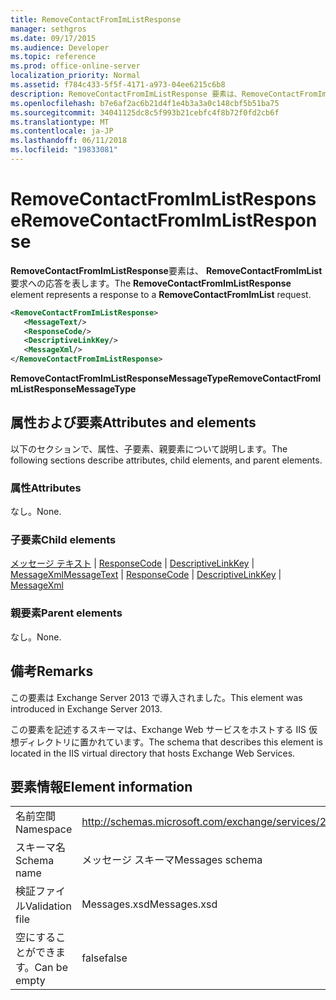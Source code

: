 ```yaml
---
title: RemoveContactFromImListResponse
manager: sethgros
ms.date: 09/17/2015
ms.audience: Developer
ms.topic: reference
ms.prod: office-online-server
localization_priority: Normal
ms.assetid: f784c433-5f5f-4171-a973-04ee6215c6b8
description: RemoveContactFromImListResponse 要素は、RemoveContactFromImList 要求への応答を表します。
ms.openlocfilehash: b7e6af2ac6b21d4f1e4b3a3a0c148cbf5b51ba75
ms.sourcegitcommit: 34041125dc8c5f993b21cebfc4f8b72f0fd2cb6f
ms.translationtype: MT
ms.contentlocale: ja-JP
ms.lasthandoff: 06/11/2018
ms.locfileid: "19833081"
---
```

# <a name="removecontactfromimlistresponse"></a><span data-ttu-id="3a24c-103">RemoveContactFromImListResponse</span><span class="sxs-lookup"><span data-stu-id="3a24c-103">RemoveContactFromImListResponse</span></span>

<span data-ttu-id="3a24c-104">**RemoveContactFromImListResponse**要素は、 **RemoveContactFromImList**要求への応答を表します。</span><span class="sxs-lookup"><span data-stu-id="3a24c-104">The **RemoveContactFromImListResponse** element represents a response to a **RemoveContactFromImList** request.</span></span> 
  
```XML
<RemoveContactFromImListResponse>
   <MessageText/>
   <ResponseCode/>
   <DescriptiveLinkKey/>
   <MessageXml/>
</RemoveContactFromImListResponse>
```

 <span data-ttu-id="3a24c-105">**RemoveContactFromImListResponseMessageType**</span><span class="sxs-lookup"><span data-stu-id="3a24c-105">**RemoveContactFromImListResponseMessageType**</span></span>
## <a name="attributes-and-elements"></a><span data-ttu-id="3a24c-106">属性および要素</span><span class="sxs-lookup"><span data-stu-id="3a24c-106">Attributes and elements</span></span>

<span data-ttu-id="3a24c-107">以下のセクションで、属性、子要素、親要素について説明します。</span><span class="sxs-lookup"><span data-stu-id="3a24c-107">The following sections describe attributes, child elements, and parent elements.</span></span>
  
### <a name="attributes"></a><span data-ttu-id="3a24c-108">属性</span><span class="sxs-lookup"><span data-stu-id="3a24c-108">Attributes</span></span>

<span data-ttu-id="3a24c-109">なし。</span><span class="sxs-lookup"><span data-stu-id="3a24c-109">None.</span></span>
  
### <a name="child-elements"></a><span data-ttu-id="3a24c-110">子要素</span><span class="sxs-lookup"><span data-stu-id="3a24c-110">Child elements</span></span>

<span data-ttu-id="3a24c-111">[メッセージ テキスト](messagetext.md) | [ResponseCode](responsecode.md) | [DescriptiveLinkKey](descriptivelinkkey.md) | [MessageXml](messagexml.md)</span><span class="sxs-lookup"><span data-stu-id="3a24c-111">[MessageText](messagetext.md) | [ResponseCode](responsecode.md) | [DescriptiveLinkKey](descriptivelinkkey.md) | [MessageXml](messagexml.md)</span></span>
  
### <a name="parent-elements"></a><span data-ttu-id="3a24c-112">親要素</span><span class="sxs-lookup"><span data-stu-id="3a24c-112">Parent elements</span></span>

<span data-ttu-id="3a24c-113">なし。</span><span class="sxs-lookup"><span data-stu-id="3a24c-113">None.</span></span>
  
## <a name="remarks"></a><span data-ttu-id="3a24c-114">備考</span><span class="sxs-lookup"><span data-stu-id="3a24c-114">Remarks</span></span>

<span data-ttu-id="3a24c-115">この要素は Exchange Server 2013 で導入されました。</span><span class="sxs-lookup"><span data-stu-id="3a24c-115">This element was introduced in Exchange Server 2013.</span></span>
  
<span data-ttu-id="3a24c-116">この要素を記述するスキーマは、Exchange Web サービスをホストする IIS 仮想ディレクトリに置かれています。</span><span class="sxs-lookup"><span data-stu-id="3a24c-116">The schema that describes this element is located in the IIS virtual directory that hosts Exchange Web Services.</span></span>
  
## <a name="element-information"></a><span data-ttu-id="3a24c-117">要素情報</span><span class="sxs-lookup"><span data-stu-id="3a24c-117">Element information</span></span>

|||
|:-----|:-----|
|<span data-ttu-id="3a24c-118">名前空間</span><span class="sxs-lookup"><span data-stu-id="3a24c-118">Namespace</span></span>  <br/> |http://schemas.microsoft.com/exchange/services/2006/messages  <br/> |
|<span data-ttu-id="3a24c-119">スキーマ名</span><span class="sxs-lookup"><span data-stu-id="3a24c-119">Schema name</span></span>  <br/> |<span data-ttu-id="3a24c-120">メッセージ スキーマ</span><span class="sxs-lookup"><span data-stu-id="3a24c-120">Messages schema</span></span>  <br/> |
|<span data-ttu-id="3a24c-121">検証ファイル</span><span class="sxs-lookup"><span data-stu-id="3a24c-121">Validation file</span></span>  <br/> |<span data-ttu-id="3a24c-122">Messages.xsd</span><span class="sxs-lookup"><span data-stu-id="3a24c-122">Messages.xsd</span></span>  <br/> |
|<span data-ttu-id="3a24c-123">空にすることができます。</span><span class="sxs-lookup"><span data-stu-id="3a24c-123">Can be empty</span></span>  <br/> |<span data-ttu-id="3a24c-124">false</span><span class="sxs-lookup"><span data-stu-id="3a24c-124">false</span></span>  <br/> |
   

